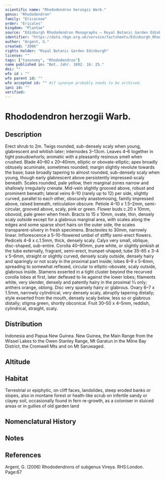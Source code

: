 ```yaml
---
scientific name: "Rhododendron herzogii Warb."
genus: "Rhododendron"
family: "Ericaceae"
order: "Ericales"
kingdom: "Plantae"
source: "Edinburgh Rhododendron Monographs – Royal Botanic Garden Edinburgh"
identifier: "https://data.rbge.org.uk/service/factsheets/Edinburgh_Rhododendron_Monographs.xhtml"
author: "Argent, G."
created: "2006"
rights holder: "Royal Botanic Garden Edinburgh"
license: ""
tags: ["taxonomy", "Rhododendron"]
name published in: "Bot. Jahr. 1892. 16: 25."
doi: ""
wfo id : ""
wfo parent id: ""
wfo accepted id: "" #if synonym probably needs to be archived.                      
ipni id: ""
verified:
---
```


                       

# Rhododendron herzogii Warb.

## Description
Erect shrub to 2m. Twigs rounded, sub-densely scaly when young, glabrescent and whitish later; internodes 3–13cm. Leaves 4–6 together in tight pseudowhorls; aromatic with a pleasantly resinous smell when crushed. Blade 40–60 x 20–40mm, elliptic or obovate-elliptic; apex broadly obtusely acuminate, sometimes rounded; margin slightly revolute towards the base; base broadly tapering to almost rounded, sub-densely scaly when young, though early glabrescent above persistently impressed-scaly beneath. Scales rounded, pale yellow, their marginal zones narrow and shallowly irregularly crenate. Mid-vein slightly grooved above, robust and prominent beneath; lateral veins 6–10 (rarely up to 12) per side, slightly curved, parallel to each other, obscurely anastomosing, faintly impressed above, raised beneath, reticulation obscure. Petiole 4–10 x 1.5–2mm, semi-circular, grooved above, scaly, pink or green. Flower buds c.20 x 10mm, obovoid, pale green when fresh. Bracts to 15 x 10mm, ovate, thin, densely scaly outside except for a glabrous marginal area, with scales along the edges and some sparse short hairs on the outer side, the scales transparent-silvery in fresh specimens. Bract­eoles to 30mm, narrowly linear. Inflorescence a 5–10-flowered umbel of stiffly semi-erect flowers. Pedicels 4–8 x c.1.5mm, thick, densely scaly. Calyx very small, oblique, disc-shaped, sub-entire. Corolla 40–90mm, pure white, or slightly pinkish at the tube externally, fragrant, semi-erect, trumpet-shaped; tube 35–85 x 3–4 x 5–6mm, straight or slightly curved, densely scaly outside, densely hairy and sparingly or not scaly in the proximal part inside; lobes 8–9 x 5–6mm, spreading to somewhat reflexed, circular to elliptic-obovate, scaly outside, glabrous inside. Stamens exserted in a tight cluster beyond the recurved corolla lobes at first, later deflexed to lie against the lower lobes; filaments white, very slender, densely and patently hairy in the proximal 2⁄3 only; anthers orange, oblong. Disc very sparsely hairy or glabrous. Ovary 6–7 x 1.5mm, narrowly cylindrical, very densely scaly, abruptly tapering distally; style exserted from the mouth, densely scaly below, less so or glabrous distally; stigma green, shortly obconical. Fruit 30–50 x 4–5mm, reddish, cylindrical, straight, scaly.

## Distribution
Indonesia and Papua New Guinea. New Guinea, the Main Range from the Wissel Lakes to the Owen Stanley Range, Mt Garatun in the Milne Bay District, the Cromwell Mts and on Mt Saruwaged.

## Altitude


## Habitat
Terrestrial or epiphytic, on cliff faces, landslides, steep eroded banks or slopes, also in montane forest or heath-like scrub on infertile sandy or clayey soil, occasionally found in fern re-growth, as a coloniser in sluiced areas or in gullies of old garden land

## Nomenclatural History

                       
## Notes


## References

Argent, G. (2006) Rhododendrons of subgenus Vireya. RHS:London. Page:67
